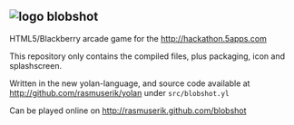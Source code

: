 ## ![logo](https://solsort.com/_logo.png) blobshot

HTML5/Blackberry arcade game for the http://hackathon.5apps.com

This repository only contains the compiled files, plus packaging, icon and splashscreen.

Written in the new yolan-language, and source code available at http://github.com/rasmuserik/yolan under `src/blobshot.yl`

Can be played online on http://rasmuserik.github.com/blobshot

